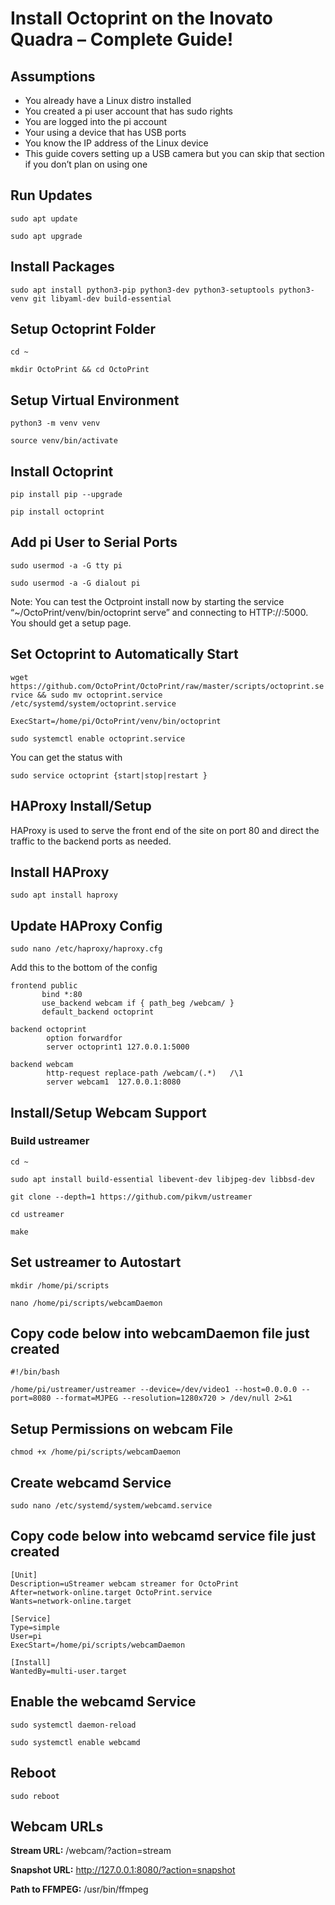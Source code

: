 # Install Octoprint on the Inovato Quadra – Complete Guide!

## Assumptions
- You already have a Linux distro installed
- You created a pi user account that has sudo rights
- You are logged into the pi account
- Your using a device that has USB ports
- You know the IP address of the Linux device
- This guide covers setting up a USB camera but you can skip that section if you don’t plan on using one

## Run Updates

`sudo apt update`

`sudo apt upgrade`

## Install Packages

`sudo apt install python3-pip python3-dev python3-setuptools python3-venv git libyaml-dev build-essential`

## Setup Octoprint Folder

`cd ~`

`mkdir OctoPrint && cd OctoPrint`

## Setup Virtual Environment

`python3 -m venv venv`

`source venv/bin/activate`

## Install Octoprint

`pip install pip --upgrade`

`pip install octoprint`

## Add pi User to Serial Ports

`sudo usermod -a -G tty pi`

`sudo usermod -a -G dialout pi`

Note: You can test the Octproint install now by starting the service “~/OctoPrint/venv/bin/octoprint serve” and connecting to HTTP://<Your IP>:5000. You should get a setup page.

## Set Octoprint to Automatically Start

`wget https://github.com/OctoPrint/OctoPrint/raw/master/scripts/octoprint.service && sudo mv octoprint.service /etc/systemd/system/octoprint.service`

`ExecStart=/home/pi/OctoPrint/venv/bin/octoprint`

`sudo systemctl enable octoprint.service`

You can get the status with

`sudo service octoprint {start|stop|restart }`

## HAProxy Install/Setup

HAProxy is used to serve the front end of the site on port 80 and direct the traffic to the backend ports as needed.

## Install HAProxy

`sudo apt install haproxy`

## Update HAProxy Config

`sudo nano /etc/haproxy/haproxy.cfg`

Add this to the bottom of the config

```  
frontend public
       bind *:80
       use_backend webcam if { path_beg /webcam/ }
       default_backend octoprint

backend octoprint
        option forwardfor
        server octoprint1 127.0.0.1:5000

backend webcam
        http-request replace-path /webcam/(.*)   /\1
        server webcam1  127.0.0.1:8080
```

## Install/Setup Webcam Support

### Build ustreamer

`cd ~`

`sudo apt install build-essential libevent-dev libjpeg-dev libbsd-dev`

`git clone --depth=1 https://github.com/pikvm/ustreamer`

`cd ustreamer`

`make`

## Set ustreamer to Autostart

`mkdir /home/pi/scripts`

`nano /home/pi/scripts/webcamDaemon`

## Copy code below into webcamDaemon file just created

```  
#!/bin/bash

/home/pi/ustreamer/ustreamer --device=/dev/video1 --host=0.0.0.0 --port=8080 --format=MJPEG --resolution=1280x720 > /dev/null 2>&1

```  

## Setup Permissions on webcam File

`chmod +x /home/pi/scripts/webcamDaemon`

## Create webcamd Service

`sudo nano /etc/systemd/system/webcamd.service`

## Copy code below into webcamd service file just created

```  
[Unit]
Description=uStreamer webcam streamer for OctoPrint
After=network-online.target OctoPrint.service
Wants=network-online.target

[Service]
Type=simple
User=pi
ExecStart=/home/pi/scripts/webcamDaemon

[Install]
WantedBy=multi-user.target
```
  
## Enable the webcamd Service

`sudo systemctl daemon-reload`
  
`sudo systemctl enable webcamd`
  
## Reboot
  
`sudo reboot`
  
## Webcam URLs

**Stream URL:** /webcam/?action=stream

**Snapshot URL:** http://127.0.0.1:8080/?action=snapshot
  
**Path to FFMPEG:** /usr/bin/ffmpeg
